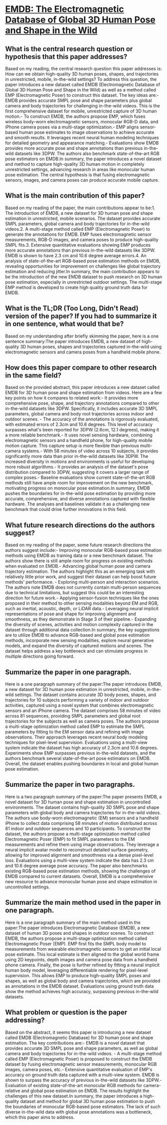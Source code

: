 # [EMDB: The Electromagnetic Database of Global 3D Human Pose and Shape in   the Wild](https://arxiv.org/abs/2308.16894)

## What is the central research question or hypothesis that this paper addresses?

 Based on my reading, the central research question this paper addresses is: How can we obtain high-quality 3D human poses, shapes, and trajectories in unrestricted, mobile, in-the-wild settings? To address this question, the paper introduces a new dataset called EMDB (Electromagnetic Database of Global 3D Human Pose and Shape in the Wild) as well as a method called EMP (Electromagnetic Poser) to construct this dataset. The key ideas are:- EMDB provides accurate SMPL pose and shape parameters plus global camera and body trajectories for challenging in-the-wild videos. This is the first comprehensive dataset for mobile, unrestricted capture of 3D human motion.- To construct EMDB, the authors propose EMP, which fuses wireless body-worn electromagnetic sensors, monocular RGB-D data, and iPhone camera poses via a multi-stage optimization.- EMP aligns sensor-based human pose estimates to image observations to achieve accurate and smooth results. It leverages recent neural human modeling techniques for detailed geometry and appearance matching.- Evaluations show EMDB provides more accurate pose and shape annotations than previous in-the-wild datasets like 3DPW. The authors also benchmark state-of-the-art RGB pose estimators on EMDB.In summary, the paper introduces a novel dataset and method to capture high-quality 3D human motion in completely unrestricted settings, advancing research in areas like monocular human pose estimation. The central hypothesis is that fusing electromagnetic sensors, images, and camera poses can produce accurate mobile capture.


## What is the main contribution of this paper?

 Based on my reading of the paper, the main contributions appear to be:1. The introduction of EMDB, a new dataset for 3D human pose and shape estimation in unrestricted, mobile scenarios. The dataset provides accurate SMPL parameters, global camera and body trajectories for in-the-wild videos.2. A multi-stage method called EMP (Electromagnetic Poser) to generate the annotations for EMDB. EMP fuses electromagnetic sensor measurements, RGB-D images, and camera poses to produce high-quality SMPL fits.3. Extensive quantitative evaluations showing EMP produces more accurate annotations than previous in-the-wild datasets like 3DPW. EMDB is shown to have 2.3 cm and 10.6 degree average errors.4. An analysis of state-of-the-art RGB-based pose estimation methods on EMDB, revealing opportunities for improvement on challenges like global trajectory estimation and reducing jitter.In summary, the main contribution appears to be the introduction of the new EMDB dataset to push research on 3D human pose estimation, especially in unrestricted outdoor settings. The multi-stage EMP method is developed to create high quality ground truth data for EMDB.


## What is the TL;DR (Too Long, Didn't Read) version of the paper? If you had to summarize it in one sentence, what would that be?

 Based on my understanding after briefly skimming the paper, here is a one sentence summary:The paper introduces EMDB, a new dataset of high-quality 3D human poses, shapes and trajectories captured in-the-wild using electromagnetic sensors and camera poses from a handheld mobile phone.


## How does this paper compare to other research in the same field?

 Based on the provided abstract, this paper introduces a new dataset called EMDB for 3D human pose and shape estimation from videos. Here are a few key points on how it compares to related work:- It provides more comprehensive pose, shape, and trajectory annotations compared to other in-the-wild datasets like 3DPW. Specifically, it includes accurate 3D SMPL parameters, global camera and body root trajectories across indoor and outdoor scenes. - The accuracy of the annotations is rigorously evaluated, with estimated errors of 2.3cm and 10.6 degrees. This level of accuracy surpasses what's been reported for 3DPW (2.6cm, 12.1 degrees), making it a more reliable benchmark.- It uses novel sensing hardware, combining electromagnetic sensors and a handheld phone, for high-quality mobile motion capture. This capture setup is more flexible than previous multi-camera systems.- With 58 minutes of video across 10 subjects, it provides significantly more data than prior in-the-wild datasets like 3DPW. The increased diversity in motions and environments is useful for developing more robust algorithms.- It provides an analysis of the dataset's pose distribution compared to 3DPW, suggesting it covers a larger range of complex poses.- Baseline evaluations show current state-of-the-art RGB methods still have ample room for improvement on the new benchmark, motivating progress on monocular pose estimation.In summary, EMDB pushes the boundaries for in-the-wild pose estimation by providing more accurate, comprehensive, and diverse annotations captured with flexible hardware. The analyses and baselines validate it as a challenging new benchmark that could drive further innovations in this field.


## What future research directions do the authors suggest?

 Based on my reading of the paper, some future research directions the authors suggest include:- Improving monocular RGB-based pose estimation methods using EMDB as training data or a new benchmark dataset. The authors show there is still ample room for progress on existing methods when evaluated on EMDB.- Advancing global human pose and camera trajectory estimation. The authors highlight this as an emerging task with relatively little prior work, and suggest their dataset can help boost future methods' performance. - Exploring multi-person and interaction scenarios. The authors note EMDB does not currently contain multi-person sequences due to technical limitations, but suggest this could be an interesting direction for future work.- Applying sensor-fusion techniques like the ones proposed in their method to other sensing modalities beyond EM and RGB, such as inertial, acoustic, depth, or LiDAR data.- Leveraging neural implicit representations of pose and shape for improving alignment and smoothness, as they demonstrate in Stage 3 of their pipeline.- Expanding the diversity of scenes, activities and motion complexity captured in the dataset through additional data collection.In summary, the key suggestions are to utilize EMDB to advance RGB-based and global pose estimation methods, incorporate new sensing modalities, explore neural generative models, and expand the diversity of captured motions and scenes. The dataset helps address a key bottleneck and can stimulate progress in multiple directions going forward.


## Summarize the paper in one paragraph.

 Here is a one paragraph summary of the paper:The paper introduces EMDB, a new dataset for 3D human pose estimation in unrestricted, mobile, in-the-wild settings. The dataset contains accurate 3D body poses, shapes, and trajectories for 10 subjects performing a variety of indoor and outdoor activities, captured using a novel system that combines electromagnetic sensors and an iPhone camera. The dataset comprises 58 minutes of video across 81 sequences, providing SMPL parameters and global root trajectories for the subjects as well as camera poses. The authors propose a multi-stage optimization method called EMP to estimate the SMPL parameters by fitting to the EM sensor data and refining with image observations. Their approach leverages recent neural body modeling techniques for pixel-level supervision. Evaluations using a multi-view system indicate the dataset has high accuracy of 2.3cm and 10.6 degrees. Experiments show EMP surpasses previous in-the-wild datasets, and the authors benchmark several state-of-the-art pose estimators on EMDB. Overall, the dataset enables pushing boundaries in local and global human pose estimation.


## Summarize the paper in two paragraphs.

 Here is a two paragraph summary of the paper:The paper presents EMDB, a novel dataset for 3D human pose and shape estimation in uncontrolled environments. The dataset contains high-quality 3D SMPL pose and shape parameters with global body and camera trajectories for in-the-wild videos. The authors use body-worn electromagnetic (EM) sensors and a handheld iPhone to collect data comprising 58 minutes of motion distributed across 81 indoor and outdoor sequences and 10 participants. To construct the dataset, the authors propose a multi-stage optimization method called Electromagnetic Poser (EMP) to fit SMPL parameters to the EM measurements and refine them using image observations. They leverage a neural implicit avatar model to reconstruct detailed surface geometry, allowing for improved alignment and smoothness via a dense pixel-level loss. Evaluations using a multi-view system indicate the data has 2.3 cm and 10.6 degree average pose accuracy. The paper also benchmarks existing RGB-based pose estimation methods, showing the challenges of EMDB compared to current datasets. Overall, EMDB is a comprehensive new resource to advance monocular human pose and shape estimation in uncontrolled settings.


## Summarize the main method used in the paper in one paragraph.

 Here is a one paragraph summary of the main method used in the paper:The paper introduces Electromagnetic Database (EMDB), a new dataset of human 3D poses and shapes in outdoor scenes. To construct EMDB, the authors propose a multi-stage optimization method called Electromagnetic Poser (EMP). EMP first fits the SMPL body model to measurements from wearable electromagnetic sensors to get an initial local pose estimate. This local estimate is then aligned to the global world frame using 2D keypoints, depth images and camera pose data from a handheld phone camera. Finally, the pose is further refined by fitting a neural implicit human body model, leveraging differentiable rendering for pixel-level supervision. This allows EMP to produce high-quality SMPL poses and shapes, as well as global body and camera trajectories, which are provided as annotations in the EMDB dataset. Evaluations using ground truth data show the method achieves high accuracy, surpassing previous in-the-wild datasets.


## What problem or question is the paper addressing?

 Based on the abstract, it seems this paper is introducing a new dataset called EMDB (Electromagnetic Database) for 3D human pose and shape estimation. The key contributions are:- EMDB is a novel dataset that provides accurate 3D SMPL pose and shape parameters, as well as global camera and body trajectories for in-the-wild videos. - A multi-stage method called EMP (Electromagnetic Poser) is proposed to construct the EMDB dataset by fusing electromagnetic sensor measurements, monocular RGB images, camera poses, etc.- Extensive quantitative evaluation of EMP's accuracy on ground truth data captured with a multi-view system. EMDB is shown to surpass the accuracy of previous in-the-wild datasets like 3DPW.- Evaluation of existing state-of-the-art monocular RGB methods for camera-relative and global pose estimation on EMDB. The results highlight the challenges of this new dataset.In summary, the paper introduces a high-quality dataset and method for global 3D human pose estimation to push the boundaries of monocular RGB-based pose estimators. The lack of such diverse in-the-wild data with global pose annotations was a bottleneck, which this paper aims to address.

